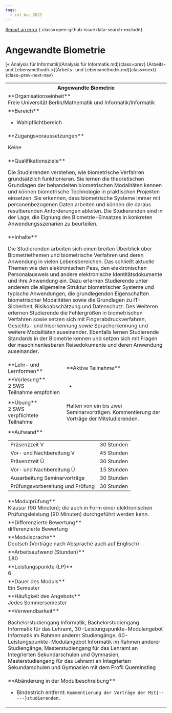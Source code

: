 ```yaml
---
tags:
  - inf_bsc_2023
---
```

[Report an error](https://github.com/SGSSGene/FUB-SUP/issues/new?title=Error%20in%20%22Angewandte%20Biometrie%22&body=There%20seems%20to%20be%20an%20error%20in%20module%20%22Angewandte%20Biometrie%22%2E%0A%0A%3CDescribe%20here%20a%20slightly%20more%20detailed%20description%20of%20what%20is%20wrong%3E&labels=bug)
{ class=open-github-issue data-search-exclude}

# Angewandte Biometrie

[« Analysis für Informatik](Analysis für Informatik.md){class=prev}
[Arbeits- und Lebensmethodik »](Arbeits- und Lebensmethodik.md){class=next}
{class=prev-next-nav}

<table markdown id="moduledesc">
<tr markdown class="moduledesc_head"><th colspan="2">Angewandte Biometrie </th></tr>
<tr markdown><td colspan="2">**Organisationseinheit**   <br>Freie Universität Berlin/Mathematik und Informatik/Informatik</td></tr>

<tr markdown><td colspan="2">**Bereich**<br>


- Wahlpflichtbereich

</td></tr>

<tr markdown><td colspan="2">**Zugangsvoraussetzungen** <br>

Keine


</td></tr>
<tr markdown><td colspan="2">**Qualifikationsziele**    <br>

Die Studierenden verstehen, wie biometrische Verfahren grundsätzlich
funktionieren. Sie lernen die theoretischen Grundlagen der behandelten
biometrischen Modalitäten kennen und können biometrische Technologie in
praktischen Projekten einsetzen. Sie erkennen, dass biometrische Systeme
immer mit personenbezogenen Daten arbeiten und können die daraus
resultierenden Anforderungen ableiten. Die Studierenden sind in der Lage,
die Eignung des Biometrie-Einsatzes in konkreten Anwendungsszenarien zu
beurteilen.


</td></tr>
<tr markdown><td colspan="2">**Inhalte**                <br>

Die Studierenden arbeiten sich einen breiten Überblick über Biometriethemen
und biometrische Verfahren und deren Anwendung in vielen Lebensbereichen.
Das schließt aktuelle Themen wie den elektronischen Pass, den elektronischen
Personalausweis und andere elektronische Identitätsdokumente und ihre
Anwendung ein. Dazu erlernen Studierende unter anderem die allgemeine
Struktur biometrischer Systeme und typische Anwendungen, die grundlegenden
Eigenschaften biometrischer Modalitäten sowie die Grundlagen zu
IT-Sicherheit, Risikoabschätzung und Datenschutz. Des Weiteren erlernen
Studierende die Fehlergrößen in biometrischen Verfahren sowie setzen sich
mit Fingerabdruckverfahren, Gesichts- und Iriserkennung sowie
Spracherkennung und weitere Modalitäten auseinander. Ebenfalls lernen
Studierende Standards in der Biometrie kennen und setzen sich mit Fragen der
maschinenlesbaren Reisedokumente und deren Anwendung auseinander.


</td></tr>

<tr markdown><td>**Lehr- und Lernformen**</td><td>**Aktive Teilnahme**</td></tr>
<tr markdown><td> **Vorlesung** <br>2 SWS <br> Teilnahme empfohlen</td><td>

-
</td></tr>
<tr markdown><td> **Übung** <br>2 SWS <br> verpflichtete Teilnahme</td><td>

Halten von ein bis zwei Seminarvorträgen. Kommentierung der Vorträge der Mitstudierenden.
</td></tr>
<tr markdown><td colspan="2">**Aufwand**                <br>
<table class="aufwand_table">
<tr><td>Präsenzzeit V</td><td>30 Stunden</td></tr>
<tr><td>Vor- und Nachbereitung V</td><td>45 Stunden</td></tr>
<tr><td>Präsenzzeit Ü</td><td>30 Stunden</td></tr>
<tr><td>Vor- und Nachbereitung Ü</td><td>15 Stunden</td></tr>
<tr><td>Ausarbeitung Seminarvorträge</td><td>30 Stunden</td></tr>
<tr><td>Prüfungsvorbereitung und Prüfung</td><td>30 Stunden</td></tr>
</table>

</td></tr>
<tr markdown><td colspan="2">**Modulprüfung**             <br>Klausur (90 Minuten); die auch in Form einer elektronischen Prüfungsleistung
(90 Minuten) durchgeführt werden kann.


</td></tr>
<tr markdown><td colspan="2">**Differenzierte Bewertung** <br>differenzierte Bewertung

</td></tr>
<tr markdown><td colspan="2">**Modulsprache**             <br>Deutsch (Vorträge nach Absprache auch auf Englisch)</td></tr>
<tr markdown><td colspan="2">**Arbeitsaufwand (Stunden)** <br>180</td></tr>
<tr markdown><td colspan="2">**Leistungspunkte (LP)**     <br>6</td></tr>
<tr markdown><td colspan="2">**Dauer des Moduls**         <br>Ein Semester</td></tr>
<tr markdown><td colspan="2">**Häufigkeit des Angebots**  <br>Jedes Sommersemester</td></tr>
<tr markdown><td colspan="2">**Verwendbarkeit**           <br>

Bachelorstudiengang Informatik, Bachelorstudiengang Informatik für das
Lehramt, 30-Leistungspunkte-Modulangebot Informatik im Rahmen anderer
Studiengänge, 60-Leistungspunkte-Modulangebot Informatik im Rahmen anderer
Studiengänge, Masterstudiengang für das Lehramt an Integrierten
Sekundarschulen und Gymnasien, Masterstudiengang für das Lehramt an
Integrierten Sekundarschulen und Gymnasien mit dem Profil Quereinstieg


</td></tr>
<tr markdown><td colspan="2">**Abänderung in der Modulbeschreibung**<br>


- Bindestrich entfernt: `Kommentierung der Vorträge der Mit{-----}studierenden.`

</td></tr>

</table>
